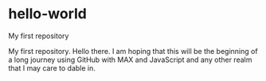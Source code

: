 # hello-world
My first repository

My first repository. Hello there. I am hoping that this will be the beginning of a long journey using GitHub with MAX and JavaScript and any other realm that I may care to dable in.
